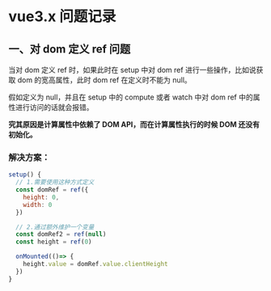 # vue3.x 问题记录

## 一、对 dom 定义 ref 问题

当对 dom 定义 ref 时，如果此时在 setup 中对 dom ref 进行一些操作，比如说获取 dom 的宽高属性，此时 dom ref 在定义时不能为 null。

假如定义为 null，并且在 setup 中的 compute 或者 watch 中对 dom ref 中的属性进行访问的话就会报错。

**究其原因是计算属性中依赖了 DOM API，而在计算属性执行的时候 DOM 还没有初始化。**

### 解决方案：

```js
setup() {
  // 1.需要使用这种方式定义
  const domRef = ref({
    height: 0,
    width: 0
  })

  // 2.通过额外维护一个变量
  const domRef2 = ref(null)
  const height = ref(0)

  onMounted(()=> {
    height.value = domRef.value.clientHeight
  })
}
```
